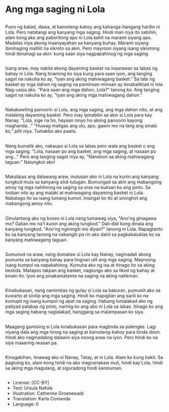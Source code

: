 # Ang mga saging ni Lola

##

Puno ng batad, dawa, at kamoteng-kahoy ang kahanga-hangang hardin ni Lola. Pero natatangi ang kanyang mga saging. Hindi man niya ito sabihin, alam kong ako ang paboritong apo ni Lola kahit na marami siyang apo. Madalas niya akong inaanyayahan sa kanyang buhay. Marami siyang ibinihaging maliliit na sikreto sa akin. Pero mayroon siyang isang sikretong hindi ibinahagi sa akin: kung saan siya nagpapahinog ng mga saging.

##
Isang araw, may nakita akong dayaming basket na inaarawan sa labas ng bahay ni Lola. Nang tinanong ko siya kung para saan iyon, ang tanging sagot na nakuha ko ay, "Iyan ang aking mahiwagang basket." Sa tabi ng basket ay mga dahon ng saging na paminsan-minsan ay binabaliktad ni lola. Nag-usisa ako. "Para saan ang mga dahon, Lola?" tanong ko. Ang tanging sagot na nakuha ko ay, "Iyan ang aking mga mahiwagang dahon."

##
Nakakawiling panoorin si Lola, ang mga saging, ang mga dahon nito, at ang malaking dayaming basket. Pero may ipinabilin sa akin si Lola para kay Nanay. "Lola, sige na ho, hayaan ninyo ho akong panoorin kayong maghanda..." "Huwag matigas ang ulo, apo, gawin mo na lang ang sinabi ko," pilit niya. Tumakbo ako paalis.


##
Nang bumalik ako, nakaupo si Lola sa labas pero wala ang basket o ang mga saging. "Lola, nasaan po ang basket, ang mga saging, at nasaan po ang..." Pero ang tanging sagot niya ay, "Nandoon sa aking mahiwagang taguan." Nalungkot ako!

##
Makalipas ang dalawang araw, inutusan ako ni Lola na kunin ang kanyang tungkod mula sa kanyang silid-tulugan. Bumungad sa akin ang mabangong amoy ng mga nahihinog na saging sa oras na buksan ko ang pinto. Sa looban nito ay ang malaki at mahiwagang dayaming basket ni Lola. Nakatago ito sa isang lumang kumot. Iniangat ko ito at sininghot ang mabangong amoy nito.


##
Ginulantang ako ng boses ni Lola nang tumawag siya, "Ano'ng ginagawa mo? Dalian mo na't kunin ang aking tungkod." Dali-dali kong dinala ang kanyang tungkod. "Ano'ng nginingiti mo diyan?" tanong ni Lola. Napagtanto ko sa kanyang tanong na nakangiti pa rin ako dahil sa pagkakatuklas ko sa kanyang mahiwagang taguan.

##
Sumunod na araw, nang dumalaw si Lola kay Nanay, nagmadali akong pumunta sa kanyang bahay para tingnan ulit ang mga saging. Mayroong isang kumpol na napakahinog. Kumuha ako ng isa at itinago ito sa aking bestida. Matapos takpan ang basket, nagtungo ako sa likod ng bahay at kinain ito. Iyon ang pinakamatamis na saging na aking natikman.

##
Kinabukasan, nang namimitas ng gulay si Lola sa bakuran, pumuslit ako sa kuwarto at sinilip ang mga saging. Hindi ko mapigilan ang sarili ko na kumupit ng isang kumpol ng apat na saging. Habang lumalakad ako ng patiyad palabas ng pinto, narinig ko ang ubo ni Lola sa labas. Itinago ko ang mga saging habang naglalakad, hanggang sa malampasan ko siya.

##
Maagang gumising si Lola kinabukasan para magtinda sa palengke. Lagi niyang dala ang mga hinog na saging at kamoteng-kahoy para itinda doon. Hindi ako nagmadaling dalawin siya noong araw na iyon. Pero hindi ko na siya maaaring iwasan pa.


##
Kinagabihan, tinawag ako ni Nanay, Tatay, at ni Lola. Alam ko kung bakit. Sa pagtulog ko, alam kong hindi na ako magnanakaw muli, hindi kay Lola, hindi sa aking mga magulang, at siguradong hindi kaninuman. 

##
* License: [CC-BY]
* Text: Ursula Nafula
* Illustration: Catherine Groenewald
* Translation: Karla Comanda
* Language: tl
